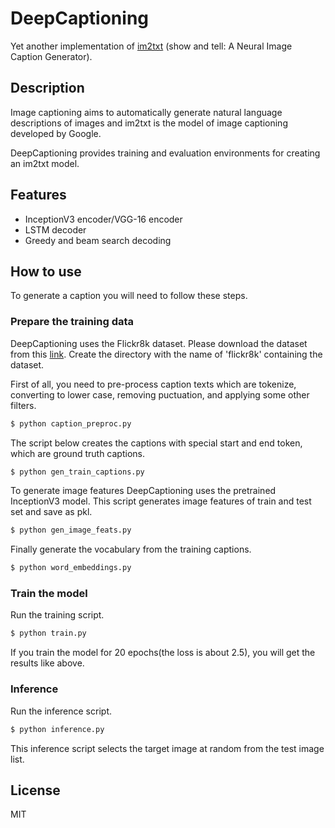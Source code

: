 # DeepCaptioning

Yet another implementation of [im2txt](https://github.com/tensorflow/models/tree/master/research/im2txt) (show and tell: A Neural Image Caption Generator).

## Description

Image captioning aims to automatically generate natural language descriptions of images and im2txt is the model of image captioning developed by Google.

DeepCaptioning provides training and evaluation environments for creating an im2txt model.

## Features

* InceptionV3 encoder/VGG-16 encoder
* LSTM decoder
* Greedy and beam search decoding

## How to use

To generate a caption you will need to follow these steps.

### Prepare the training data

DeepCaptioning uses the Flickr8k dataset. Please download the dataset from this [link](https://machinelearningmastery.com/prepare-photo-caption-dataset-training-deep-learning-model/).
Create the directory with the name of 'flickr8k' containing the dataset.

First of all, you need to pre-process caption texts which are tokenize, converting to lower case, removing puctuation, and applying some other filters.

```bash
$ python caption_preproc.py
```

The script below creates the captions with special start and end token, which are ground truth captions.

```bash
$ python gen_train_captions.py
```

To generate image features DeepCaptioning uses the pretrained InceptionV3 model. This script generates image features of train and test set and save as pkl.

```bash
$ python gen_image_feats.py
```

Finally generate the vocabulary from the training captions.

```bash
$ python word_embeddings.py
```

### Train the model

Run the training script.

```bash
$ python train.py
```

If you train the model for 20 epochs(the loss is about 2.5), you will get the results like above.

### Inference

Run the inference script.

```bash
$ python inference.py
```

This inference script selects the target image at random from the test image list.

## License

MIT
